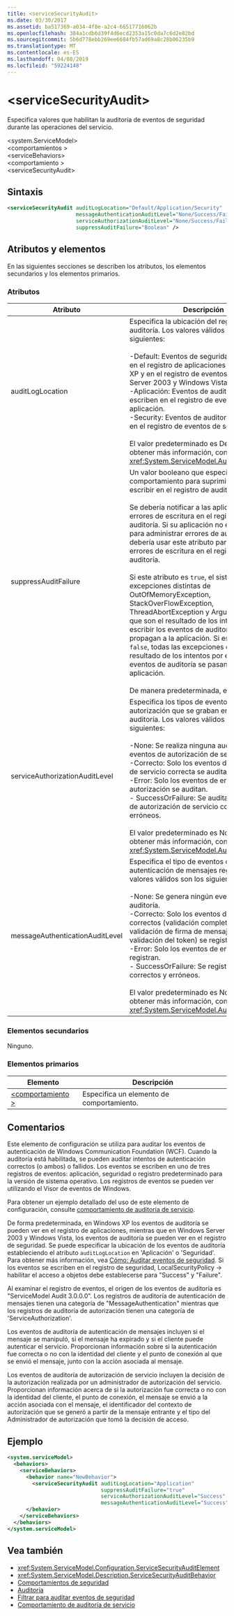 ```yaml
---
title: <serviceSecurityAudit>
ms.date: 03/30/2017
ms.assetid: ba517369-a034-4f8e-a2c4-66517716062b
ms.openlocfilehash: 384a1cdb6d39f4d6ecd2353a15c0da7c6d2e82bd
ms.sourcegitcommit: 5b6d778ebb269ee6684fb57ad69a8c28b06235b9
ms.translationtype: MT
ms.contentlocale: es-ES
ms.lasthandoff: 04/08/2019
ms.locfileid: "59224148"
---
```

# <a name="servicesecurityaudit"></a>\<serviceSecurityAudit>
Especifica valores que habilitan la auditoría de eventos de seguridad durante las operaciones del servicio.  
  
 \<system.ServiceModel>  
\<comportamientos >  
\<serviceBehaviors>  
\<comportamiento >  
\<serviceSecurityAudit>  
  
## <a name="syntax"></a>Sintaxis  
  
```xml  
<serviceSecurityAudit auditLogLocation="Default/Application/Security"
                      messageAuthenticationAuditLevel="None/Success/Failure/SuccessOrFailure"
                      serviceAuthorizationAuditLevel="None/Success/Failure/SuccessOrFailure"
                      suppressAuditFailure="Boolean" />
```  
  
## <a name="attributes-and-elements"></a>Atributos y elementos  
 En las siguientes secciones se describen los atributos, los elementos secundarios y los elementos primarios.  
  
### <a name="attributes"></a>Atributos  
  
|Atributo|Descripción|  
|---------------|-----------------|  
|auditLogLocation|Especifica la ubicación del registro de auditoría. Los valores válidos son los siguientes:<br /><br /> -Default: Eventos de seguridad se escriben en el registro de aplicaciones en Windows XP y en el registro de eventos en Windows Server 2003 y Windows Vista.<br />-Aplicación: Eventos de auditoría se escriben en el registro de eventos de aplicación.<br />-Security: Eventos de auditoría se escriben en el registro de eventos de seguridad.<br /><br /> El valor predeterminado es Default. Para obtener más información, consulta <xref:System.ServiceModel.AuditLogLocation>.|  
|suppressAuditFailure|Un valor booleano que especifica el comportamiento para suprimir errores al escribir en el registro de auditoría.<br /><br /> Se debería notificar a las aplicaciones de los errores de escritura en el registro de auditoría. Si su aplicación no está diseñada para administrar errores de auditoría, debería usar este atributo para suprimir errores de escritura en el registro de auditoría.<br /><br /> Si este atributo es `true`, el sistema administra excepciones distintas de OutOfMemoryException, StackOverFlowException, ThreadAbortException y ArgumentException que son el resultado de los intentos de escribir los eventos de auditoría y no se propagan a la aplicación. Si este atributo es `false`, todas las excepciones que son el resultado de los intentos por escribir los eventos de auditoría se pasan a la aplicación.<br /><br /> De manera predeterminada, es `true`.|  
|serviceAuthorizationAuditLevel|Especifica los tipos de eventos de autorización que se graban en el registro de auditoría. Los valores válidos son los siguientes:<br /><br /> -None: Se realiza ninguna auditoría de eventos de autorización de servicio.<br />-Correcto: Solo los eventos de autorización de servicio correcta se auditan.<br />-Error: Solo los eventos de error servicio autorización se auditan.<br />-   SuccessOrFailure: Se auditan los eventos de autorización de servicio correctos y erróneos.<br /><br /> El valor predeterminado es None. Para obtener más información, consulta <xref:System.ServiceModel.AuditLevel>.|  
|messageAuthenticationAuditLevel|Especifica el tipo de eventos de auditoría de autenticación de mensajes registrados. Los valores válidos son los siguientes:<br /><br /> -None: Se genera ningún evento de auditoría.<br />-Correcto: Solo los eventos de seguridad correctos (validación completa incluida la validación de firma de mensajes, cifrado y validación del token) se registran.<br />-Error: Solo los eventos de error se registran.<br />-   SuccessOrFailure: Se registran los eventos correctos y erróneos.<br /><br /> El valor predeterminado es None. Para obtener más información, consulta <xref:System.ServiceModel.AuditLevel>.|  
  
### <a name="child-elements"></a>Elementos secundarios  
 Ninguno.  
  
### <a name="parent-elements"></a>Elementos primarios  
  
|Elemento|Descripción|  
|-------------|-----------------|  
|[\<comportamiento >](../../../../../docs/framework/configure-apps/file-schema/wcf/behavior-of-endpointbehaviors.md)|Especifica un elemento de comportamiento.|  
  
## <a name="remarks"></a>Comentarios  
 Este elemento de configuración se utiliza para auditar los eventos de autenticación de Windows Communication Foundation (WCF). Cuando la auditoría está habilitada, se pueden auditar intentos de autenticación correctos (o ambos) o fallidos. Los eventos se escriben en uno de tres registros de eventos: aplicación, seguridad o registro predeterminado para la versión de sistema operativo. Los registros de eventos  se pueden ver utilizando el Visor de eventos de Windows.  
  
 Para obtener un ejemplo detallado del uso de este elemento de configuración, consulte [comportamiento de auditoría de servicio](../../../../../docs/framework/wcf/samples/service-auditing-behavior.md).  
  
 De forma predeterminada, en Windows XP los eventos de auditoría se pueden ver en el registro de aplicaciones, mientras que en Windows Server 2003 y Windows Vista, los eventos de auditoría se pueden ver en el registro de seguridad. Se puede especificar la ubicación de los eventos de auditoría estableciendo el atributo `auditLogLocation` en 'Aplicación' o 'Seguridad'. Para obtener más información, vea [Cómo: Auditar eventos de seguridad](../../../../../docs/framework/wcf/feature-details/how-to-audit-wcf-security-events.md). Si los eventos se escriben en el registro de seguridad, LocalSecurityPolicy -> habilitar el acceso a objetos debe establecerse para "Success" y "Failure".  
  
 Al examinar el registro de eventos, el origen de los eventos de auditoría es "ServiceModel Audit 3.0.0.0". Los registros de auditoría de autenticación de mensajes tienen una categoría de "MessageAuthentication" mientras que los registros de auditoría de autorización tienen una categoría de 'ServiceAuthorization'.  
  
 Los eventos de auditoría de autenticación de mensajes incluyen si el mensaje se manipuló, si el mensaje ha expirado y si el cliente puede autenticar el servicio. Proporcionan información sobre si la autenticación fue correcta o no con la identidad del cliente y el punto de conexión al que se envió el mensaje, junto con la acción asociada al mensaje.  
  
 Los eventos de auditoría de autorización de servicio incluyen la decisión de la autorización realizada por un administrador de autorización del servicio. Proporcionan información acerca de si la autorización fue correcta o no con la identidad del cliente, el punto de conexión, el mensaje se envió a la acción asociada con el mensaje, el identificador del contexto de autorización que se generó a partir de la mensaje entrante y el tipo del Administrador de autorización que tomó la decisión de acceso.  
  
## <a name="example"></a>Ejemplo  
  
```xml  
<system.serviceModel>
  <behaviors>
    <serviceBehaviors>
      <behavior name="NewBehavior">
        <serviceSecurityAudit auditLogLocation="Application"
                              suppressAuditFailure="true"
                              serviceAuthorizationAuditLevel="Success"
                              messageAuthenticationAuditLevel="Success" />
      </behavior>
    </serviceBehaviors>
  </behaviors>
</system.serviceModel>
```  
  
## <a name="see-also"></a>Vea también

- <xref:System.ServiceModel.Configuration.ServiceSecurityAuditElement>
- <xref:System.ServiceModel.Description.ServiceSecurityAuditBehavior>
- [Comportamientos de seguridad](../../../../../docs/framework/wcf/feature-details/security-behaviors-in-wcf.md)
- [Auditoría](../../../../../docs/framework/wcf/feature-details/auditing-security-events.md)
- [Filtrar para auditar eventos de seguridad](../../../../../docs/framework/wcf/feature-details/how-to-audit-wcf-security-events.md)
- [Comportamiento de auditoría de servicio](../../../../../docs/framework/wcf/samples/service-auditing-behavior.md)
